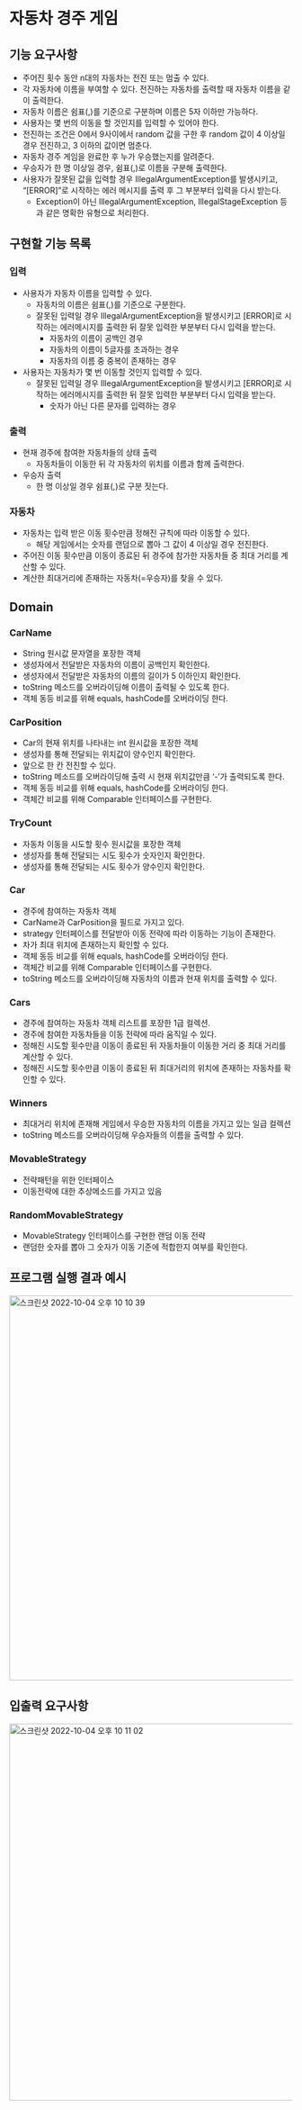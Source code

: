 # 자동차 경주 게임
## 기능 요구사항
- 주어진 횟수 동안 n대의 자동차는 전진 또는 멈출 수 있다.
- 각 자동차에 이름을 부여할 수 있다. 전진하는 자동차를 출력할 때 자동차 이름을 같이 출력한다.
- 자동차 이름은 쉼표(,)를 기준으로 구분하며 이름은 5자 이하만 가능하다.
- 사용자는 몇 번의 이동을 할 것인지를 입력할 수 있어야 한다.
- 전진하는 조건은 0에서 9사이에서 random 값을 구한 후 random 값이 4 이상일 경우 전진하고, 3 이하의 값이면 멈춘다.
- 자동차 경주 게임을 완료한 후 누가 우승했는지를 알려준다.
- 우승자가 한 명 이상일 경우, 쉼표(,)로 이름을 구분해 출력한다.
- 사용자가 잘못된 값을 입력할 경우 IllegalArgumentException를 발생시키고, “[ERROR]”로 시작하는 에러 메시지를 출력 후 그 부분부터 입력을 다시 받는다.
    - Exception이 아닌 IllegalArgumentException, IllegalStageException 등과 같은 명확한 유형으로 처리한다.

## 구현할 기능 목록
### 입력
- 사용자가 자동차 이름을 입력할 수 있다.
  - 자동차의 이름은 쉼표(,)를 기준으로 구분한다.
  - 잘못된 입력일 경우 IllegalArgumentException을 발생시키고 [ERROR]로 시작하는 에러메시지를 출력한 뒤 잘못 입력한 부분부터 다시 입력을 받는다.
      - 자동차의 이름이 공백인 경우
      - 자동차의 이름이 5글자를 초과하는 경우
      - 자동차의 이름 중 중복이 존재하는 경우
- 사용자는 자동차가 몇 번 이동할 것인지 입력할 수 있다.
    - 잘못된 입력일 경우 IllegalArgumentException을 발생시키고 [ERROR]로 시작하는 에러메시지를 출력한 뒤 잘못 입력한 부분부터 다시 입력을 받는다.
        - 숫자가 아닌 다른 문자를 입력하는 경우
### 출력
- 현재 경주에 참여한 자동차들의 상태 출력
    - 자동차들이 이동한 뒤 각 자동차의 위치를 이름과 함께 출력한다.
- 우승자 출력
    - 한 명 이상일 경우 쉼표(,)로 구분 짓는다.
### 자동차
- 자동차는 입력 받은 이동 횟수만큼 정해진 규칙에 따라 이동할 수 있다.
    - 해당 게임에서는 숫자를 랜덤으로 뽑아 그 값이 4 이상일 경우 전진한다.
- 주어진 이동 횟수만큼 이동이 종료된 뒤 경주에 참가한 자동차들 중 최대 거리를 계산할 수 있다.
- 계산한 최대거리에 존재하는 자동차(=우승자)를 찾을 수 있다.

## Domain
### CarName
- String 원시값 문자열을 포장한 객체
- 생성자에서 전달받은 자동차의 이름이 공백인지 확인한다.
- 생성자에서 전달받은 자동차의 이름의 길이가 5 이하인지 확인한다.
- toString 메소드를 오버라이딩해 이름이 출력될 수 있도록 한다.
- 객체 동등 비교를 위해 equals, hashCode를 오버라이딩 한다.
### CarPosition
- Car의 현재 위치를 나타내는 int 원시값을 포장한 객체
- 생성자를 통해 전달되는 위치값이 양수인지 확인한다.
- 앞으로 한 칸 전진할 수 있다.
- toString 메소드를 오버라이딩해 출력 시 현재 위치값만큼 ‘-’가 출력되도록 한다.
- 객체 동등 비교를 위해 equals, hashCode를 오버라이딩 한다.
- 객체간 비교를 위해 Comparable 인터페이스를 구현한다.
### TryCount
- 자동차 이동을 시도할 횟수 원시값을 포장한 객체
- 생성자를 통해 전달되는 시도 횟수가 숫자인지 확인한다.
- 생성자를 통해 전달되는 시도 횟수가 양수인지 확인한다.
### Car
- 경주에 참여하는 자동차 객체
- CarName과 CarPosition을 필드로 가지고 있다.
- strategy 인터페이스를 전달받아 이동 전략에 따라 이동하는 기능이 존재한다.
- 차가 최대 위치에 존재하는지 확인할 수 있다.
- 객체 동등 비교를 위해 equals, hashCode를 오버라이딩 한다.
- 객체간 비교를 위해 Comparable 인터페이스를 구현한다.
- toString 메소드를 오버라이딩해 자동차의 이름과 현재 위치를 출력할 수 있다.
### Cars
- 경주에 참여하는 자동차 객체 리스트를 포장한 1급 컬렉션.
- 경주에 참여한 자동차들을 이동 전략에 따라 움직일 수 있다.
- 정해진 시도할 횟수만큼 이동이 종료된 뒤 자동차들이 이동한 거리 중 최대 거리를 계산할 수 있다.
- 정해진 시도할 횟수만큼 이동이 종료된 뒤 최대거리의 위치에 존재하는 자동차를 확인할 수 있다.
### Winners
- 최대거리 위치에 존재해 게임에서 우승한 자동차의 이름을 가지고 있는 일급 컬렉션
- toString 메소드를 오버라이딩해 우승자들의 이름을 출력할 수 있다.
### MovableStrategy
- 전략패턴을 위한 인터페이스
- 이동전략에 대한 추상메소드를 가지고 있음
### RandomMovableStrategy
- MovableStrategy 인터페이스를 구현한 랜덤 이동 전략
- 랜덤한 숫자를 뽑아 그 숫자가 이동 기준에 적합한지 여부를 확인한다.

## 프로그램 실행 결과 예시
<img width="684" alt="스크린샷 2022-10-04 오후 10 10 39" src="https://user-images.githubusercontent.com/44702580/194317048-694d020c-6b8b-4bdb-b274-ec8d6ff5b798.png">

## 입출력 요구사항
<img width="670" alt="스크린샷 2022-10-04 오후 10 11 02" src="https://user-images.githubusercontent.com/44702580/194317120-8c6a7de4-bf95-4fd5-9bee-1a52736ce4e3.png">
